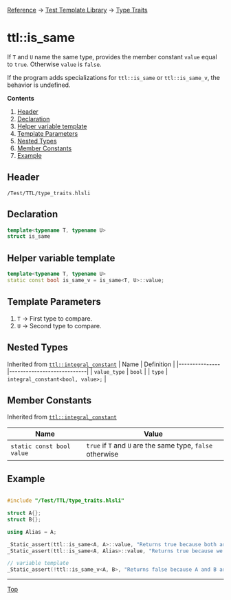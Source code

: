 [Reference](../../ShaderTestFramework.md) -> [Test Template Library](../TTL.md) -> [Type Traits](./TypeTraitsHeader.md)

# ttl::is_same

If `T` and `U` name the same type, provides the member constant `value` equal to `true`. Otherwise `value` is `false`. 

If the program adds specializations for `ttl::is_same` or `ttl::is_same_v`, the behavior is undefined. 

**Contents**
1. [Header](#header)
2. [Declaration](#declaration)
3. [Helper variable template](#helper-variable-template)
4. [Template Parameters](#template-parameters)
5. [Nested Types](#nested-types)
6. [Member Constants](#member-constants)
7. [Example](#example)

## Header

`/Test/TTL/type_traits.hlsli`

## Declaration

```c++
template<typename T, typename U>
struct is_same
```

## Helper variable template

```c++
template<typename T, typename U>
static const bool is_same_v = is_same<T, U>::value;
```

## Template Parameters

1. `T` -> First type to compare.
2. `U` -> Second type to compare.

## Nested Types

Inherited from [`ttl::integral_constant`](./IntegralConstant.md)
| Name | Definition |
|---------------|----------------------------|
| `value_type`  | `bool`                        |
| `type`        | `integral_constant<bool, value>;` |

## Member Constants
Inherited from [`ttl::integral_constant`](./IntegralConstant.md)

| Name                    | Value |
|-------------------------|-------|
| `static const bool value`  | `true` if `T` and `U` are the same type, `false` otherwise   |


## Example

```c++

#include "/Test/TTL/type_traits.hlsli"

struct A{};
struct B{};

using Alias = A;

_Static_assert(ttl::is_same<A, A>::value, "Returns true because both arguments are A");
_Static_assert(ttl::is_same<A, Alias>::value, "Returns true because we are comparing an alias to A and A");

// variable template
_Static_assert(!ttl::is_same_v<A, B>, "Returns false because A and B are different types");

```
---

[Top](#ttlis_same)